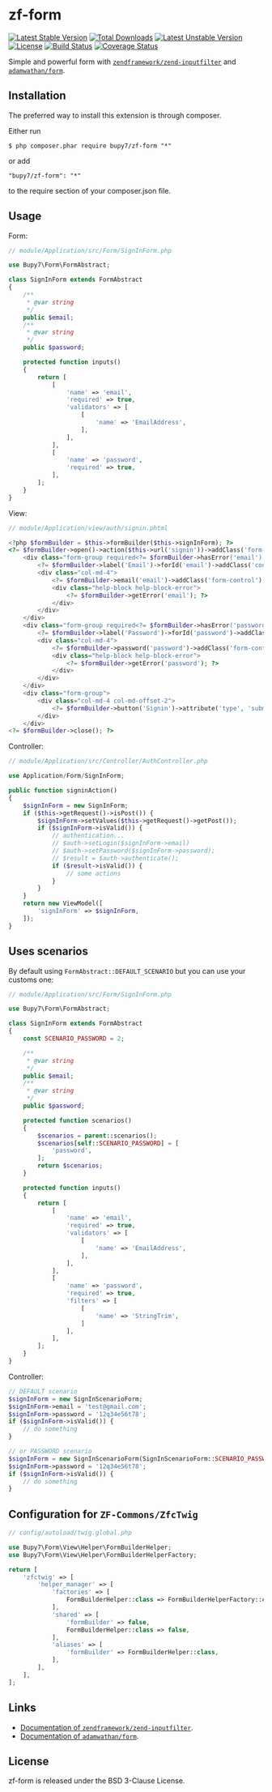 zf-form
=======

[![Latest Stable Version](https://poser.pugx.org/bupy7/zf-form/v/stable)](https://packagist.org/packages/bupy7/zf-form)
[![Total Downloads](https://poser.pugx.org/bupy7/zf-form/downloads)](https://packagist.org/packages/bupy7/zf-form)
[![Latest Unstable Version](https://poser.pugx.org/bupy7/zf-form/v/unstable)](https://packagist.org/packages/bupy7/zf-form)
[![License](https://poser.pugx.org/bupy7/zf-form/license)](https://packagist.org/packages/bupy7/zf-form)
[![Build Status](https://travis-ci.org/bupy7/zf-form.svg?branch=master)](https://travis-ci.org/bupy7/zf-form)
[![Coverage Status](https://coveralls.io/repos/github/bupy7/zf-form/badge.svg?branch=master)](https://coveralls.io/github/bupy7/zf-form?branch=master)

Simple and powerful form with [`zendframework/zend-inputfilter`](https://github.com/zendframework/zend-inputfilter)
and [`adamwathan/form`](https://github.com/adamwathan/form).

Installation
------------

The preferred way to install this extension is through composer.

Either run

```
$ php composer.phar require bupy7/zf-form "*"
```

or add

```
"bupy7/zf-form": "*"
```

to the require section of your composer.json file.

Usage
-----

Form:

```php
// module/Application/src/Form/SignInForm.php

use Bupy7\Form\FormAbstract;

class SignInForm extends FormAbstract
{
    /**
     * @var string 
     */
    public $email;
    /**
     * @var string 
     */
    public $password;

    protected function inputs()
    {
        return [
            [
                'name' => 'email',
                'required' => true,
                'validators' => [
                    [
                        'name' => 'EmailAddress',
                    ],
                ],
            ],
            [
                'name' => 'password',
                'required' => true,
            ],
        ];
    }
}
```

View:

```php
// module/Application/view/auth/signin.phtml

<?php $formBuilder = $this->formBuilder($this->signInForm); ?>
<?= $formBuilder->open()->action($this->url('signin'))->addClass('form-horizontal'); ?>
    <div class="form-group required<?= $formBuilder->hasError('email') ? ' has-error' : ''; ?>">
        <?= $formBuilder->label('Email')->forId('email')->addClass('control-label col-md-2'); ?>
        <div class="col-md-4">
            <?= $formBuilder->email('email')->addClass('form-control'); ?>
            <div class="help-block help-block-error">
                <?= $formBuilder->getError('email'); ?>
            </div>
        </div>
    </div>
    <div class="form-group required<?= $formBuilder->hasError('password') ? ' has-error' : ''; ?>">
        <?= $formBuilder->label('Password')->forId('password')->addClass('control-label col-md-2'); ?>
        <div class="col-md-4">
            <?= $formBuilder->password('password')->addClass('form-control'); ?>
            <div class="help-block help-block-error">
                <?= $formBuilder->getError('password'); ?>
            </div>
        </div>
    </div>
    <div class="form-group">
        <div class="col-md-4 col-md-offset-2">
            <?= $formBuilder->button('Signin')->attribute('type', 'submit')->addClass('btn btn-primary'); ?>
        </div>
    </div>
<?= $formBuilder->close(); ?>
```

Controller:

```php
// module/Application/src/Controller/AuthController.php

use Application/Form/SignInForm;

public function signinAction()
{
    $signInForm = new SignInForm;
    if ($this->getRequest()->isPost()) {
        $signInForm->setValues($this->getRequest()->getPost());
        if ($signInForm->isValid()) {
            // authentication...
            // $auth->setLogin($signInForm->email)
            // $auth->setPassword($signInForm->password);
            // $result = $auth->authenticate();
            if ($result->isValid()) {
                // some actions
            }
        }
    }
    return new ViewModel([
        'signInForm' => $signInForm,
    ]);
}
```

Uses scenarios
--------------

By default using `FormAbstract::DEFAULT_SCENARIO` but you can use your customs one:

```php
// module/Application/src/Form/SignInForm.php

use Bupy7\Form\FormAbstract;

class SignInForm extends FormAbstract
{
    const SCENARIO_PASSWORD = 2;

    /**
     * @var string
     */
    public $email;
    /**
     * @var string
     */
    public $password;

    protected function scenarios()
    {
        $scenarios = parent::scenarios();
        $scenarios[self::SCENARIO_PASSWORD] = [
            'password',
        ];
        return $scenarios;
    }

    protected function inputs()
    {
        return [
            [
                'name' => 'email',
                'required' => true,
                'validators' => [
                    [
                        'name' => 'EmailAddress',
                    ],
                ],
            ],
            [
                'name' => 'password',
                'required' => true,
                'filters' => [
                    [
                        'name' => 'StringTrim',
                    ]
                ],
            ],
        ];
    }
}
```

Controller:

```php
// DEFAULT scenario
$signInForm = new SignInScenarioForm;
$signInForm->email = 'test@gmail.com';
$signInForm->password = '12q34e56t78';
if ($signInForm->isValid()) {
    // do something
}

// or PASSWORD scenario
$signInForm = new SignInScenarioForm(SignInScenarioForm::SCENARIO_PASSWORD)); // or setScenario(SignInScenarioForm::SCENARIO_PASSWORD)
$signInForm->password = '12q34e56t78';
if ($signInForm->isValid()) {
    // do something
}
```

Configuration for `ZF-Commons/ZfcTwig`
--------------------------------------

```php
// config/autoload/twig.global.php

use Bupy7\Form\View\Helper\FormBuilderHelper;
use Bupy7\Form\View\Helper\FormBuilderHelperFactory;

return [
    'zfctwig' => [
        'helper_manager' => [
            'factories' => [
                FormBuilderHelper::class => FormBuilderHelperFactory::class,
            ],
            'shared' => [
                'formBuilder' => false,
                FormBuilderHelper::class => false,
            ],
            'aliases' => [
                'formBuilder' => FormBuilderHelper::class,
            ],
        ],
    ],
];
```

Links
-----

- [Documentation of `zendframework/zend-inputfilter`](https://zendframework.github.io/zend-inputfilter/).
- [Documentation of `adamwathan/form`](https://github.com/adamwathan/form/blob/master/readme.md).

License
-------

zf-form is released under the BSD 3-Clause License.